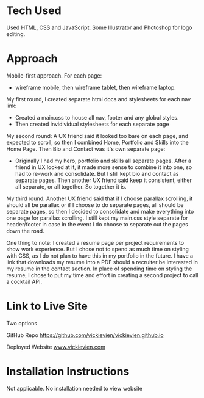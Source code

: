 # Tech Used
Used HTML, CSS and JavaScript. Some Illustrator and Photoshop for logo editing.

# Approach
Mobile-first approach.
For each page: 
- wireframe mobile, then wireframe tablet, then wireframe laptop.

My first round, I created separate html docs and stylesheets for each nav link:
- Created a main.css to house all nav, footer and any global styles.
- Then created invidividual stylesheets for each separate page

My second round: A UX friend said it looked too bare on each page, and expected to scroll, so then I combined Home, Portfolio and Skills into the Home Page. Then Bio and Contact was it's own separate page:
- Originally I had my hero, portfolio and skills all separate pages. After a friend in UX looked at it, it made more sense to combine it into one, so had to re-work and consolidate. But I still kept bio and contact as separate pages. Then another UX friend said keep it consistent, either all separate, or all together. So together it is.

My third round: Another UX friend said that if I choose parallax scrolling, it should all be parallax or if I choose to do separate pages, all should be separate pages, so then I decided to consolidate and make everything into one page for parallax scrolling. I still kept my main.css style separate for header/footer in case in the event I do choose to separate out the pages down the road.


One thing to note: I created a resume page per project requirements to show work experience. But I chose not to spend as much time on styling with CSS, as I do not plan to have this in my portfolio in the future. I have a link that downloads my resume into a PDF should a recruiter be interested in my resume in the contact section. In place of spending time on styling the resume, I chose to put my time and effort in creating a second project to call a cocktail API.


# Link to Live Site
Two options

GitHub Repo
https://github.com/vickievien/vickievien.github.io

Deployed Website
www.vickievien.com

# Installation Instructions
Not applicable. No installation needed to view website